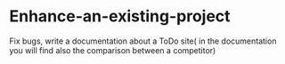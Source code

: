 # Enhance-an-existing-project
Fix bugs, write a documentation about a ToDo site( in the documentation you will find also the comparison between a competitor)
